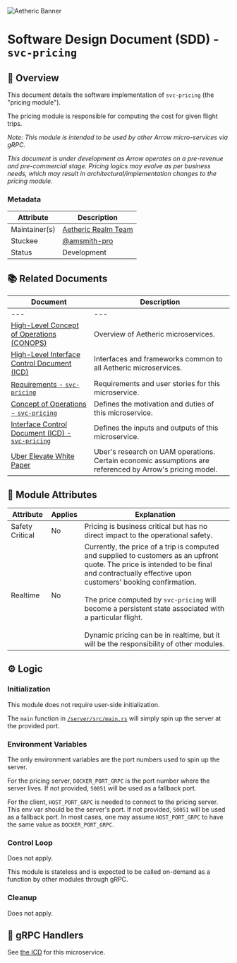 ![Aetheric Banner](https://github.com/aetheric-oss/.github/raw/main/assets/doc-banner.png)

# Software Design Document (SDD) - `svc-pricing` 

## :telescope: Overview

This document details the software implementation of `svc-pricing` (the "pricing module").

The pricing module is responsible for computing the cost for given flight trips. 

*Note: This module is intended to be used by other Arrow micro-services via gRPC.*

*This document is under development as Arrow operates on a pre-revenue and pre-commercial stage. Pricing logics may evolve as per business needs, which may result in architectural/implementation changes to the pricing module.*

### Metadata

| Attribute     | Description                                                       |
| ------------- |-------------------------------------------------------------------|
| Maintainer(s) | [Aetheric Realm Team](https://github.com/orgs/aetheric-oss/teams/dev-realm) |
| Stuckee       | [@amsmith-pro](https://github.com/amsmith-pro)                        |
| Status        | Development                                                       |

## :books: Related Documents

Document | Description
--- | ---
--- | ---
[High-Level Concept of Operations (CONOPS)](https://github.com/aetheric-oss/se-services/blob/develop/docs/conops.md) | Overview of Aetheric microservices.
[High-Level Interface Control Document (ICD)](https://github.com/aetheric-oss/se-services/blob/develop/docs/icd.md) | Interfaces and frameworks common to all Aetheric microservices.
[Requirements - `svc-pricing`](https://nocodb.aetheric.nl/dashboard/#/nc/view/045288a8-3875-4429-bdaa-9f578275adef) | Requirements and user stories for this microservice.
[Concept of Operations - `svc-pricing`](./conops.md) | Defines the motivation and duties of this microservice.
[Interface Control Document (ICD) - `svc-pricing`](./icd.md) | Defines the inputs and outputs of this microservice.
[Uber Elevate White Paper](https://evtol.news/__media/PDFs/UberElevateWhitePaperOct2016.pdf) | Uber's research on UAM operations. Certain economic assumptions are referenced by Arrow's pricing model.

## :dna: Module Attributes

Attribute | Applies | Explanation
--- | --- | ---
Safety Critical | No | Pricing is business critical but has no direct impact to the operational safety. 
Realtime | No | Currently, the price of a trip is computed and supplied to customers as an upfront quote. The price is intended to be final and contractually effective upon customers' booking confirmation.<br /><br /> The price computed by `svc-pricing` will become a persistent state associated with a particular flight.<br /><br /> Dynamic pricing can be in realtime, but it will be the responsibility of  other modules.|

## :gear: Logic

### Initialization

This module does not require user-side initialization.

The `main` function in [`/server/src/main.rs`](../server/src/main.rs) will simply spin up the server at the provided port.

### Environment Variables
The only environment variables are the port numbers used to spin up the server.

For the pricing server, `DOCKER_PORT_GRPC` is the port number where the server lives. If not provided, `50051` will be used as a fallback port.

For the client, `HOST_PORT_GRPC` is needed to connect to the pricing server. This env var should be the server's port. If not provided, `50051` will be used as a fallback port. In most cases, one may assume `HOST_PORT_GRPC` to have the same value as `DOCKER_PORT_GRPC`.

### Control Loop

Does not apply. 

This module is stateless and is expected to be called on-demand as a function by other modules through gRPC.

### Cleanup

Does not apply.

## :speech_balloon: gRPC Handlers

See [the ICD](./icd.md) for this microservice.
